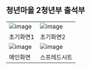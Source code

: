 ## 청년마을 2청년부 출석부 

|  |  |
| ------------------------------------------------------------------------------------------------------------- | -------------------------------------------------------------------------------------------------------------|
| ![image](https://user-images.githubusercontent.com/104059932/231432824-6eb70988-befb-4fc0-aa99-3c5c1908206f.png) | ![image](https://user-images.githubusercontent.com/104059932/231434149-f2495d97-5906-4c55-8e8c-324d7993b296.png) |
| 초기화면1 | 초기화면2 |
| ![image](https://user-images.githubusercontent.com/104059932/231433712-cda653a6-242c-4835-897c-9057662e9cc7.png) |![image](https://user-images.githubusercontent.com/104059932/231433639-bbdcc44d-378f-493b-9c61-c29713671e06.png) |
| 메인화면 | 스프레드시트 |
